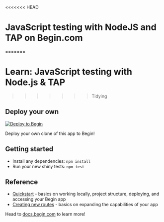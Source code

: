 <<<<<<< HEAD
# JavaScript testing with NodeJS and TAP on Begin.com
=======
# Learn: JavaScript testing with Node.js & TAP
>>>>>>> Tidying

## Deploy your own

[![Deploy to Begin](https://static.begin.com/deploy-to-begin.svg)](https://begin.com/apps/create?template=https://github.com/begin-examples/learn-node-tap)

Deploy your own clone of this app to Begin!


## Getting started

- Install any dependencies: `npm install`
- Run your new shiny tests: `npm test`


## Reference

- [Quickstart](https://docs.begin.com/en/guides/quickstart/) - basics on working locally, project structure, deploying, and accessing your Begin app
- [Creating new routes](https://docs.begin.com/en/functions/creating-new-functions) - basics on expanding the capabilities of your app

Head to [docs.begin.com](https://docs.begin.com/) to learn more!
